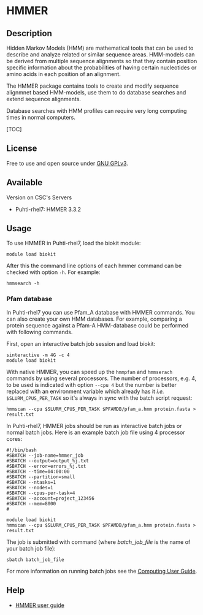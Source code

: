 # HMMER

## Description

Hidden Markov Models (HMM) are mathematical tools that can be used to describe and analyze related or similar sequence areas. 
HMM-models can be derived from multiple sequence alignments so that they contain position specific information about the 
probabilities of having certain nucleotides or amino acids in each position of an alignment.

The HMMER package contains tools to create and modify sequence alignmnet based HMM-models, use them to do database searches and extend sequence alignments.

Database searches with HMM profiles can require very long computing times in normal computers.

[TOC]

## License

Free to use and open source under [GNU GPLv3](https://www.gnu.org/licenses/gpl-3.0.html).

## Available
Version on CSC's Servers

*   Puhti-rhel7: HMMER 3.3.2

## Usage

To use HMMER in Puhti-rhel7, load the biokit module:
```text
module load biokit
```
After this the command line options of each hmmer command can be checked with option `-h`. For example:
```text
hmmsearch -h
```

### Pfam database

In Puhti-rhel7 you can use Pfam_A database with HMMER commands. You can also create your own HMM databases.
For example, comparing a protein sequence against a Pfam-A HMM-database could be performed with following commands.

First, open an interactive batch job session and load biokit:

```text
sinteractive -m 4G -c 4
module load biokit
```
With native HMMER, you can speed up the `hmmpfam` and `hmmserach` commands by using several
processors. The number of processors, e.g. 4, to be used is indicated with option `--cpu 4`
but the number is better replaced with an environment variable which already has it *i.e.* 
`$SLURM_CPUS_PER_TASK` so it's always in sync with the batch script request:

```text
hmmscan --cpu $SLURM_CPUS_PER_TASK $PFAMDB/pfam_a.hmm protein.fasta > result.txt
```

In Puhti-rhel7, HMMER jobs should be run as interactive batch jobs or normal batch jobs. Here is an example batch job file using 4 processor cores:

```text
#!/bin/bash 
#SBATCH --job-name=hmmer_job
#SBATCH --output=output_%j.txt
#SBATCH --error=errors_%j.txt
#SBATCH --time=04:00:00
#SBATCH --partition=small
#SBATCH --ntasks=1
#SBATCH --nodes=1  
#SBATCH --cpus-per-task=4
#SBATCH --account=project_123456
#SBATCH --mem=8000
#

module load biokit
hmmscan --cpu $SLURM_CPUS_PER_TASK $PFAMDB/pfam_a.hmm protein.fasta > result.txt
```

The job is submitted with command (where *batch_job_file* is the name of your batch job file):

```text
sbatch batch_job_file
```
For more information on running batch jobs see the [Computing User Guide](../computing/running/getting-started.md).

## Help

* [HMMER user guide](http://eddylab.org/software/hmmer/Userguide.pdf)
